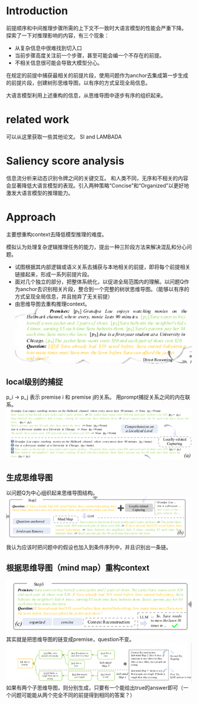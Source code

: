# Introduction
前提顺序和中间推理步骤所需的上下文不一致时大语言模型的性能会严重下降。
探索了一下对推理影响的内容，有三个现象：
- 从复杂信息中很难找到切入口
- 当前步骤高度关注前一个步骤，甚至可能会编一个不存在的前提。
- 不相关信息很可能会导致大模型分心。

在规定的前提中捕获最相关的前提片段，使用问题作为anchor去集成第一步生成的前提片段，创建树形思维导图，以有序的方式呈现全局信息。

大语言模型利用上述重构的信息，从思维导图中逐步有序的组织起来。

# related work
可以从这里获取一些其他论文。
SI and LAMBADA
# Saliency score analysis
信息流分析来动态识别令牌之间的关键交互。
和人类不同，无序和不相关的内容会显著降低大语言模型的表现。引入两种策略“Concise”和“Organized”以更好地激发大语言模型的推理能力。

# Approach
主要想重构context去降低模型推理的难度。

模拟认为处理复杂逻辑推理任务的能力，提出一种三阶段方法来解决混乱和分心问题。
- 试图根据其内部逻辑或语义关系去捕获与本地相关的前提，即将每个前提相关链接起来，形成一系列前提片段。
- 面对几个独立的部分，把整体系统化，以促进全局范围内的理解。以问题Q作为anchor去识别相关片段，整合到一个完整的树状思维导图。（能够以有序的方式呈现全局信息，并且抛弃了无关前提）
- 由思维导图去重构推理context。
![alt text](image-30.png)
##  local级别的捕捉
p_i -> p_j 表示 premise i 和 premise j的关系。
用prompt捕捉关系之间的内在联系。
![alt text](image-31.png)
## 生成思维导图
以问题Q为中心组织起来思维导图结构。
![alt text](image-32.png)
我认为应该时把问题中的假设也加入到条件序列中，并且识别出一条链。
## 根据思维导图（mind map）重构context
![alt text](image-33.png)
其实就是把思维导图的链变成premise，question不变。
![alt text](image-34.png)
如果有两个子思维导图，则分别生成，只要有一个能给出true的answer即可（一个问题可能能从两个完全不同的前提得到相同的答案？）